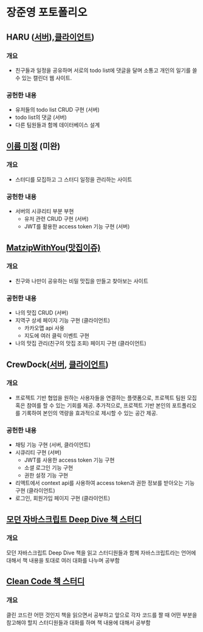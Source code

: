 # 장준영 포토폴리오

## HARU ([서버](https://github.com/wns0901/5term-mini-back)),[클라이언트](https://github.com/modern-agile-team/5trem-mini-front))
### 개요
- 친구들과 일정을 공유하며 서로의 todo list에 댓글을 달며 소통고 개인의 일기를 쓸 수 있는 캘린더 웹 사이트.  

### 공헌한 내용
- 유저들의 todo list CRUD 구현 (서버)
- todo list의 댓글 (서버)
- 다른 팀원들과 함께 데이터베이스 설계 

## [이름 미정](https://github.com/wns0901/5term-main-back) (미완)
### 개요
- 스터디를 모집하고 그 스터디 일정을 관리하는 사이트

### 공헌한 내용
- 서버의 시큐리티 부분 부현
  - 유저 관련 CRUD 구현 (서버)
  - JWT를 활용한 access token 기능 구현 (서버)

## [MatzipWithYou(맛집이쥬)](https://github.com/wns0901/matzipWithYou)
### 개요
- 친구와 나만이 공유하는 비밀 맛집을 만들고 찾아보는 사이트

### 공헌한 내용
- 나의 맛집 CRUD (서버)
- 지역구 상세 페이지 기능 구현 (클라이언트)
  - 카카오맵 api 사용
  - 지도에 여러 클릭 이벤트 구현
- 나의 맛집 관리(친구의 맛집 조회) 페이지 구현 (클라이언트)

## CrewDock([서버](https://github.com/wns0901/CrewDock_Server), [클라이언트](https://github.com/wns0901/crew-dock-client))
### 개요
- 프로젝트 기반 협업을 원하는 사용자들을 연결하는 플랫폼으로, 프로젝트 팀원 모집 혹은 참여를 할 수 있는 기회를 제공. 추가적으로, 프로젝트 기반 본인의 포트폴리오를 기록하여 본인의 역량을 효과적으로 제시할 수 있는 공간 제공.

### 공헌한 내용
- 채팅 기능 구현 (서버, 클라이언트)
- 시큐리티 구현 (서버)
  - JWT를 사용한 access token 기능 구현
  - 소셜 로그인 기능 구현
  - 권한 설정 기능 구현
- 리액트에서 context api를 사용하여 access token과 권한 정보를 받아오는 기능 구현 (클라이언트)
- 로그인, 회원가입 페이지 구현 (클라이언트)

## [모던 자바스크립트 Deep Dive 책 스터디](https://github.com/wns0901/js-deep-dive-study/tree/main)
### 개요
모던 자바스크립트 Deep Dive 책을 읽고 스터디원들과 함께 자바스크립트라는 언어에 대해서 책 내용을 토대로 여러 대화를 나누며 공부함

## [Clean Code 책 스터디](https://github.com/wns0901/clean-code-study)
### 개요
클린 코드란 어떤 것인지 책을 읽으면서 공부하고 앞으로 각자 코드를 짤 때 어떤 부분을 참고해야 할지 스터디원들과 대화를 하며 책 내용에 대해서 공부함
